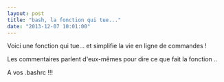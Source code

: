 ```yaml
---
layout: post
title: "bash, la fonction qui tue..."
date: "2013-12-07 10:01:00"
---
```

Voici une fonction qui tue... et simplifie la vie en ligne de commandes !

<script src="https://pastebin.com/embed_js/dfTACeEd"></script>

Les commentaires parlent d'eux-mêmes pour dire ce que fait la fonction ..

A vos .bashrc !!!
